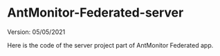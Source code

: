 # AntMonitor-Federated-server

Version: 05/05/2021

Here is the code of the server project part of AntMonitor Federated app.
